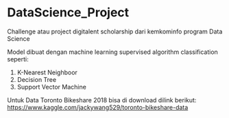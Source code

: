 # DataScience_Project
Challenge atau project digitalent scholarship dari kemkominfo program Data Science

Model dibuat dengan machine learning supervised algorithm classification seperti:
  1. K-Nearest Neighboor
  2. Decision Tree
  3. Support Vector Machine


Untuk Data Toronto Bikeshare 2018 bisa di download dilink berikut:
https://www.kaggle.com/jackywang529/toronto-bikeshare-data

